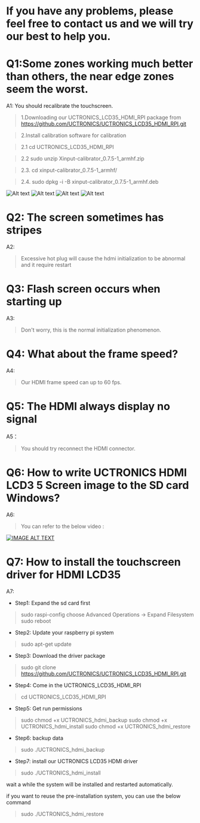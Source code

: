 # If you have any problems, please feel free to contact us and we will try our best to help you.

# Q1:Some zones working much better than others, the near edge zones seem the worst.

A1: 
You should recalibrate the touchscreen. 

> 1.Downloading our UCTRONICS_LCD35_HDMI_RPI package from https://github.com/UCTRONICS/UCTRONICS_LCD35_HDMI_RPI.git

> 2.Install calibration software for calibration

  > 2.1 cd UCTRONICS_LCD35_HDMI_RPI
  
  > 2.2 sudo unzip Xinput-calibrator_0.7.5-1_armhf.zip
  
  > 2.3. cd xinput-calibrator_0.7.5-1_armhf/
  
  > 2.4. sudo dpkg -i -B xinput-calibrator_0.7.5-1_armhf.deb
  
  ![Alt text](https://github.com/UCTRONICS/UCTRONICS_LCD35_HDMI_RPI/blob/master/image/1.jpeg)
  ![Alt text](https://github.com/UCTRONICS/UCTRONICS_LCD35_HDMI_RPI/blob/master/image/2.jpeg)
  ![Alt text](https://github.com/UCTRONICS/UCTRONICS_LCD35_HDMI_RPI/blob/master/image/3.jpeg)
  ![Alt text](https://github.com/UCTRONICS/UCTRONICS_LCD35_HDMI_RPI/blob/master/image/4.jpeg)
  
 # Q2: The screen sometimes has stripes
 
 A2:
 
 > Excessive hot plug will cause the hdmi initialization to be abnormal and it require restart
 
 # Q3: Flash screen occurs when starting up
 
 A3:
 
 > Don't worry, this is the normal initialization phenomenon.
 
 # Q4: What about the frame speed?
 
 A4:
 
 > Our HDMI frame speed can up to 60 fps.
 
 # Q5: The HDMI always display no signal 
 
 A5：
 
 > You should try reconnect the HDMI connector.
 
 # Q6: How to write UCTRONICS HDMI LCD3 5 Screen image to the SD card Windows?
 
 A6:
 > You can refer to the below video :
 
 [![IMAGE ALT TEXT](https://github.com/UCTRONICS/UCTRONICS_LCD35_HDMI_RPI/blob/master/image/5.jpeg)](https://youtu.be/EmP3AQAQk2o "How to write UCTRONICS SPI LCD3 5 Screen image to the SD card Windows The Raspberry Pi Beginners Guide")

# Q7: How to install the touchscreen driver for HDMI LCD35 

A7:
- Step1: Expand the sd card first

> sudo raspi-config choose Advanced Operations -> Expand Filesystem
>  sudo reboot

- Step2: Update your raspberry pi system

> sudo apt-get update

- Step3: Download the driver package

> sudo git clone https://github.com/UCTRONICS/UCTRONICS_LCD35_HDMI_RPI.git

- Step4: Come in the UCTRONICS_LCD35_HDMI_RPI

> cd UCTRONICS_LCD35_HDMI_RPI

- Step5: Get run permissions

> sudo chmod +x UCTRONICS_hdmi_backup
> sudo chmod +x UCTRONICS_hdmi_install
> sudo chmod +x UCTRONICS_hdmi_restore

- Step6: backup data

> sudo ./UCTRONICS_hdmi_backup

- Step7: install our UCTRONICS LCD35 HDMI driver

> sudo ./UCTRONICS_hdmi_install

wait a while the system will be installed and restarted automatically.

if you want to reuse the pre-installation system, you can use the below command

> sudo ./UCTRONICS_hdmi_restore


 
 
 
